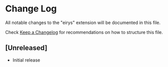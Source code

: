 # Change Log

All notable changes to the "eirys" extension will be documented in this file.

Check [Keep a Changelog](http://keepachangelog.com/) for recommendations on how to structure this file.

## [Unreleased]

- Initial release
